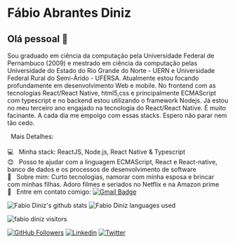 # Fábio Abrantes Diniz

## Olá pessoal 👋
Sou graduado em ciência da computação pela Universidade Federal de Pernambuco (2009) e mestrado em ciência da computação pelas Universidade do Estado do Rio Grande do Norte - UERN e Universidade Federal Rural do Semi-Árido - UFERSA. Atualmente estou focando profundamente em desenvolvimento Web e mobile. No frontend com as tecnologias React/React Native, html5,css e principalmente ECMAScript com typescript e no backend estou utilizando o framework Nodejs. Já estou no meu terceiro ano engajado na tecnologia do React/React Native. É muito facinante. A cada dia me empolgo com essas stacks. Espero não parar nem tão cedo.


 &nbsp; Mais Detalhes: <br/>
 <br/> :computer: &nbsp; Minha stack: ReactJS, Node.js, React Native & Typescript
 <br/> :blush: &nbsp; Posso te ajudar com a linguagem ECMAScript, React e React-native, banco de dados e os processos de desenvolvimento de software 
 <br/> 💬  &nbsp; Sobre mim: Curto tecnologias, namorar com minha esposa e brincar com minhas filhas. Adoro filmes e seriados no Netflix e na Amazon prime
 <br/> :email: &nbsp; Entre em contato comigo: 
[![Gmail Badge](https://img.shields.io/badge/-fabio.abrantes.diniz@gmail.com-c14438?style=flat-square&logo=Gmail&logoColor=white&link=mailto:fabio.abrantes.diniz@gmail.com)](mailto:fabio.abrantes.diniz@gmail.com)

![Fabio Diniz's github stats](https://github-readme-stats.vercel.app/api?username=fabioabrantes&show_icons=true&theme=radical)
![Fabio Diniz languages used](https://github-readme-stats.vercel.app/api/top-langs/?username=fabioabrantes&layout=compact&langs_count=7&theme=dark)

![fabio diniz visitors](https://komarev.com/ghpvc/?username=your-github-fabioabrantes&color=ff69b4&style=flat&label=visitors)

[![GitHub Followers](https://img.shields.io/github/followers/fabioabrantes?style=flat&labelColor=0D0D0D&logo=Github&Color=white)](https://github.com/fabioabrantes)
[![Linkedin](https://img.shields.io/badge/-LinkedIn-060606?style=flat&labelColor=0D0D0D&logo=Linkedin&Color=white)](https://www.linkedin.com/in/fabio-abrantes-diniz-a1357221/)
[![Twitter](https://img.shields.io/badge/-Twitter-060606?style=flat&labelColor=0D0D0D&logo=Twitter&Color=white)](https://twitter.com/Fabinho_Bala)
